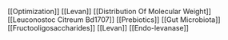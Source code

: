 [[Optimization]]
[[Levan]]
[[Distribution Of Molecular Weight]]
[[Leuconostoc Citreum Bd1707]]
[[Prebiotics]]
[[Gut Microbiota]]
[[Fructooligosaccharides]]
[[Levan]]
[[Endo-levanase]]
